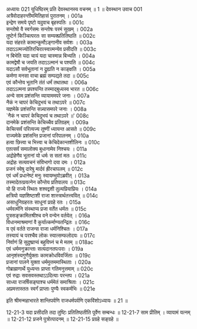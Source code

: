 अध्यायः 021
युधिष्ठिरम् प्रति देवस्थानस्य वचनम् ॥ 1 ॥
देवस्थान उवाच 	001  
अत्रैवोदाहरन्तीममितिहासं पुरातनम् ।	001a  
इन्द्रेण समये पृष्टो यदुवाच बृहस्पतिः ॥	001c  
सन्तोषो वै स्वर्गसमः सन्तोषः परमं सुखम् ।	002a  
तुष्टेर्न किञ्चित्परतः सा सम्यक्प्रतितिष्ठति ॥	002c  
यदा संहरते कामान्कूर्मोऽङ्गानीव सर्वशः ।	003a  
तदाऽऽत्मज्योतिरचिरात्स्वात्मन्येव प्रसीदति ॥	003c  
न बिभेति यदा चायं यदा चास्मान्न बिभ्यति ।	004a  
कामद्वेषौ च जयति तदाऽऽत्मानं च पश्यति ॥	004c  
यदाऽसौ सर्वभूतानां न द्रुह्यति न काङ्क्षति ।	005a  
कर्मणा मनसा वाचा ब्रह्म सम्पद्यते तदा ॥	005c  
एवं कौन्तेय भूतानि तंतं धर्मं तथातथा ।	006a  
तदाऽऽत्मना प्रपश्यन्ति तस्माद्बुध्यस्व भारत ॥	006c  
अन्ये साम प्रशंसन्ति व्यायाममपरे जनाः ।	007a  
नैकं न चापरं केचिदुभयं च तथाऽपरे ॥	007c  
यज्ञमेके प्रशंसन्ति सन्न्यासमपरे जनाः ।	008a  
`नैकं न चापरं केचिदुभयं च तथाऽपरे ॥'	008c  
दानमेके प्रशंसन्ति केचिच्चैव प्रतिग्रहम् ।	009a  
केचित्सर्वं परित्यज्य तूष्णीं ध्यायन्त आसते ॥	009c  
राज्यमेके प्रशंसन्ति प्रजानां परिपालनम् ।	010a  
हत्वा छित्त्वा च भित्त्वा च केचिदेकान्तशीलिनः ॥	010c  
एतत्सर्वं समालोक्य बुधानामेव निश्चयः ।	011a  
अद्रोहेणैव भूतानां यो धर्मः स सतां मतः ॥	011c  
अद्रोहः सत्यवचनं संविभागो दया दमः ।	012a  
प्रजनं स्वेषु दारेषु मार्दवं ह्रीरचापलम् ॥	012c  
एवं धर्मं प्रधानेष्टं मनुः स्वायम्भुवोऽब्रवीत् ।	013a  
तस्मादेतत्प्रयत्नेन कौन्तेय प्रतिपालय ॥	013c  
यो हि राज्ये स्थितः शश्वद्वशी तुल्यप्रियाप्रियः ।	014a  
क्षत्रियो यज्ञशिष्टाशी राजा शास्त्रार्थतत्त्ववित् ॥	014c  
असाधुनिग्रहरतः साधूनां प्रग्रहे रतः ।	015a  
धर्मवर्त्मनि संस्थाप्य प्रजा वर्तेत धर्मतः ॥	015c  
पुत्रसङ्क्रामितश्रीश्च वने वन्येन वर्तयेत् ।	016a  
विधानमाश्रमाणां वै कुर्यात्कर्माण्यतन्द्रितः ॥	016c  
य एवं वर्तते राजन्स राजा धर्मनिश्चितः ।	017a  
तस्यायं च परश्चैव लोकः स्यात्सम्फलोदयः ॥	017c  
निर्वाणं हि सुदुष्प्राप्यं बहुविघ्नं च मे मतम् ॥	018ac  
एवं धर्ममनुक्रान्ताः सत्यदानतपःपराः ।	019a  
आनृशंस्यगुणैर्युक्ताः कामक्रोधविवर्जिताः ॥	019c  
प्रजानां पालने युक्ता धर्ममुत्तममास्थिताः ।	020a  
गोब्राह्मणार्थे युध्यन्तः प्राप्ता गतिमनुत्तमाम् ॥	020c  
एवं रुद्राः सवसवस्तथाऽऽदित्याः परन्तप ।	021a  
साध्या राजर्षिसङ्घाश्च धर्ममेतं समाश्रिताः ।	021c  
अप्रमत्तास्ततः स्वर्गं प्राप्ताः पुण्यैः स्वकर्मभिः ॥ 	021e  

इति श्रीमन्महाभारते शान्तिपर्वणि राजधर्मपर्वणि एकविंशोऽध्यायः ॥ 21 ॥

12-21-3 यदा प्रसीदति तदा तुष्टिः प्रतितिष्ठतीति पूर्वेण सम्बन्धः ॥ 12-21-7 साम प्रीतिम् । व्यायामं यत्नम् ॥ 12-21-12 प्रजने पुत्रोत्पादनम् ॥ 12-21-15 प्रग्रहे सङ्ग्रहे ॥
